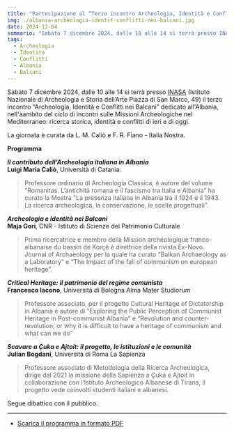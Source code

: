 ```yaml
---
title: "Partecipazione al “Terzo incontro Archeologia, Identità e Conflitti nei Balcani: Il caso dell’Albania”"
img: ./albania-archeologia-identit-conflitti-nei-balcani.jpg
date: 2024-12-04
sommario: "Sabato 7 dicembre 2024, dalle 10 alle 14 si terrà presso INASA (Istituto Nazionale di Archeologia e Storia dell’Arte Piazza di San Marco, 49) il terzo incontro “Archeologia, Identità e Conflitti nei Balcani: Il caso dell’Albania”"
tags:
  - Archeologia
  - Identità
  - Conflitti
  - Albania
  - Balcani
---
```


Sabato 7 dicembre 2024, dalle 10 alle 14 si terrà presso [INASA](https://www.inasaroma.org/) (Istituto Nazionale di Archeologia e Storia dell’Arte Piazza di San Marco, 49) il terzo incontro “Archeologia, Identità e Conflitti nei Balcani” dedicato all'Albania, nell'àambito del ciclo di incontri sulle Missioni Archeologiche nel Mediterraneo: ricerca storica, identità e conflitti di ieri e di oggi.

La giornata è curata da L. M. Caliò e F. R. Fiano - Italia Nostra.

**Programma**

**_Il contributo dell'Archeologia italiana in Albania_**  
**Luigi Maria Caliò**, Università di Catania.
> Professore ordinario di Archeologia Classica, è autore del volume “Romanitas. L’antichità romana e il fascismo tra Italia e Albania” ha curato la Mostra "La presenza italiana in Albania tra il 1924 e il 1943. La ricerca archeologica, la conservazione, le scelte progettuali”.

_**Archeologia e Identità nei Balcani**_  
**Maja Gori**, CNR - Istituto di Scienze del Patrimonio Culturale

>Prima ricercatrice e membro della Mission archéologique franco-albanaise du bassin de Korçë è direttrice della rivista Ex-Novo. Journal of Archaeology per la quale ha curato “Balkan Archaeology as a Laboratory” e “The Impact of the fall of communism on european heritage”.

**_Critical Heritage: il patrimonio del regime comunista_**  
**Francesco Iacono**, Università di Bologna Alma Mater Studiorum

>Professore associato, per il progetto Cultural Heritage of Dictatorship in Albania è autore di “Exploring the Public Perception of Communist Heritage in Post-communist Albania” e “Revolution and counter-revolution; or why it is difficult to have a heritage of communism and what can we do”

**_Scavare a Çuka e Ajtoit: il progetto, le istituzioni e le comunità_**  
**Julian Bogdani**, Università di Roma La Sapienza

> Professore associato di Metodologia della Ricerca Archeologica, dirige dal 2021 la missione della Sapienza a Çuka e Ajtoit in collaborazione con l’Istituto Archeologico Albanese di Tirana, il progetto vede coinvolti studenti italiani e albanesi.


Segue dibattico con il pubblico.

---

- [Scarica il programma in formato PDF](./programma-albania-archeologia-identit-conflitti-nei-balcani.pdf)
